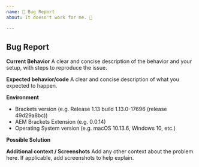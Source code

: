 ```yaml
---
name: 🐛 Bug Report
about: It doesn't work for me. 🤔

---
```

<!-- 

Before sending a bug report please check if the latest release (if you're not already using it) fixes your problem. Alternatively, you could
install the latest snapshot version from the master branch.
 -->

## Bug Report

**Current Behavior**
A clear and concise description of the behavior and your setup, with steps to reproduce the issue.

**Expected behavior/code**
A clear and concise description of what you expected to happen.

**Environment**
- Brackets version (e.g. Release 1.13 build 1.13.0-17696 (release 49d29a8bc))
- AEM Brackets Extension (e.g. 0.0.14)
- Operating System version (e.g. macOS 10.13.6, Windows 10, etc.)

**Possible Solution**
<!--- Only if you have suggestions on a fix for the bug -->

**Additional context / Screenshots**
Add any other context about the problem here. If applicable, add screenshots to help explain.

